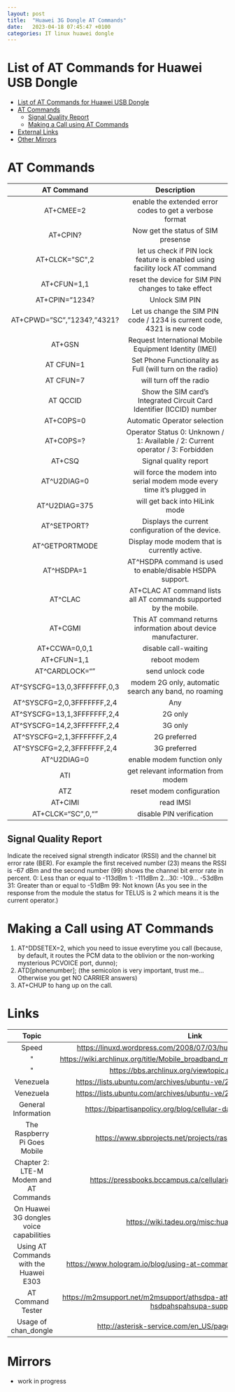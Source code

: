 ```yaml
---
layout: post
title:  "Huawei 3G Dongle AT Commands"
date:   2023-04-18 07:45:47 +0100
categories: IT linux huawei dongle  
---
```


# List of AT Commands for Huawei USB Dongle

- [List of AT Commands for Huawei USB Dongle](#list-of-at-commands-for-huawei-usb-dongle)
- [AT Commands](#at-commands)
  - [Signal Quality Report](#signal-quality-report)
  - [Making a Call using AT Commands](#Making-a-Call-using-AT-Commands)
- [External Links](#links)
- [Other Mirrors](#mirrors)

# AT Commands
|         AT Command          |                                  Description                                   |
| :-------------------------: | :----------------------------------------------------------------------------: |
|          AT+CMEE=2          |            enable the extended error codes to get a verbose format             |
|          AT+CPIN?           |                       Now get the status of SIM presense                       |
|       AT+CLCK="SC",2        |   let us check if PIN lock feature is enabled using facility lock AT command   |
|         AT+CFUN=1,1         |              reset the device for SIM PIN changes to take effect               |
|       AT+CPIN=”1234?        |                                 Unlock SIM PIN                                 |
| AT+CPWD=”SC”,”1234?,”4321?  |    Let us change the SIM PIN code / 1234 is current code, 4321 is new code     |
|           AT+GSN            |             Request International Mobile Equipment Identity (IMEI)             |
|          AT CFUN=1          |            Set Phone Functionality as Full (will turn on the radio)            |
|          AT CFUN=7          |                            will turn off the radio                             |
|          AT QCCID           |     Show the SIM card’s Integrated Circuit Card Identifier (ICCID) number      |
|          AT+COPS=0          |                          Automatic Operator selection                          |
|          AT+COPS=?          | Operator Status 0: Unknown / 1: Available / 2: Current operator / 3: Forbidden |
|           AT+CSQ            |                             Signal quality report                              |
|         AT^U2DIAG=0         |     will force the modem into serial modem mode every time it’s plugged in     |
|        AT^U2DIAG=375        |                        will  get back into HiLink mode                         |
|         AT^SETPORT?         |               Displays the current configuration of the device.                |
|       AT^GETPORTMODE        |                  Display mode modem that is currently active.                  |
|         AT^HSDPA=1          |           AT^HSDPA command is used to enable/disable HSDPA support.            |
|           AT^CLAC           |       AT+CLAC AT command lists all AT commands supported by the mobile.        |
|           AT+CGMI           |         This AT command returns information about device manufacturer.         |
|        AT+CCWA=0,0,1        |                              disable call-waiting                              |
|         AT+CFUN=1,1         |                                  reboot modem                                  |
|       AT^CARDLOCK=“”        |                                send unlock code                                |
| AT^SYSCFG=13,0,3FFFFFFF,0,3 |              modem 2G only, automatic search any band, no roaming              |
| AT^SYSCFG=2,0,3FFFFFFF,2,4  |                                      Any                                       |
| AT^SYSCFG=13,1,3FFFFFFF,2,4 |                                    2G only                                     |
| AT^SYSCFG=14,2,3FFFFFFF,2,4 |                                    3G only                                     |
| AT^SYSCFG=2,1,3FFFFFFF,2,4  |                                  2G preferred                                  |
| AT^SYSCFG=2,2,3FFFFFFF,2,4  |                                  3G preferred                                  |
|         AT^U2DIAG=0         |                           enable modem function only                           |
|             ATI             |                      get relevant information from modem                       |
|             ATZ             |                           reset modem configuration                            |
|           AT+CIMI           |                                   read IMSI                                    |
|      AT+CLCK=“SC”,0,“”      |                            disable PIN verification                            |

## Signal Quality Report 
Indicate the received signal strength indicator (RSSI) and the channel bit error rate (BER). For example the first received number (23) means the RSSI is -67 dBm and the second number (99) shows the channel bit error rate in percent. 0: Less than or equal to -113dBm  1: -111dBm 2…30: -109… -53dBm 31: Greater than or equal to -51dBm 99: Not known (As you see in the response from the module the status for TELUS is 2 which means it is the current operator.)

# Making a Call using AT Commands
1. AT^DDSETEX=2, which you need to issue everytime you call (because, by default, it routes the PCM data to the oblivion or the non-working mysterious PCVOICE port, dunno);
2. ATD[phonenumber]; (the semicolon is very important, trust me… Otherwise you get NO CARRIER answers)
3. AT+CHUP to hang up on the call.

# Links
|                  Topic                  |                                              Link                                              |
| :-------------------------------------: | :--------------------------------------------------------------------------------------------: |
|                  Speed                  |                 https://linuxd.wordpress.com/2008/07/03/huawei-hspda-3g-modem/                 |
|                    "                    |          https://wiki.archlinux.org/title/Mobile_broadband_modem#Low_connection_speed          |
|                    "                    |                       https://bbs.archlinux.org/viewtopic.php?id=111513                        |
|                Venezuela                |               https://lists.ubuntu.com/archives/ubuntu-ve/2009-March/003814.html               |
|                Venezuela                |               https://lists.ubuntu.com/archives/ubuntu-ve/2009-March/003814.html               |
|           General Information           |              https://bipartisanpolicy.org/blog/cellular-data-and-digital-divide/               |
|      The Raspberry Pi Goes Mobile       |                   https://www.sbprojects.net/projects/raspberrypi/mobile.php                   |
| Chapter 2: LTE-M Modem and AT Commands  |                 https://pressbooks.bccampus.ca/cellulariot/chapter/chapter-2/                  |
| On Huawei 3G dongles voice capabilities |                           https://wiki.tadeu.org/misc:huaweii-voice                            |
| Using AT Commands with the Huawei E303  |              https://www.hologram.io/blog/using-at-commands-with-the-huawei-e303/              |
|            AT Command Tester            | https://m2msupport.net/m2msupport/athsdpa-athspa-athsupa-enabledisable-hsdpahspahsupa-support/ |
|          Usage of chan_dongle           |                     http://asterisk-service.com/en_US/page/chan-dongle-use                     |

# Mirrors
- work in progress